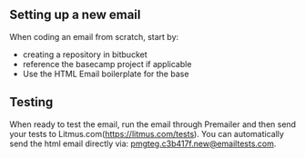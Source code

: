 ## Setting up a new email

When coding an email from scratch, start by:
- creating a repository in bitbucket
- reference the basecamp project if applicable
- Use the HTML Email boilerplate for the base 


## Testing

When ready to test the email, run the email through Premailer and then send your tests to Litmus.com(https://litmus.com/tests). You can automatically send the html email directly via: pmgteg.c3b417f.new@emailtests.com.